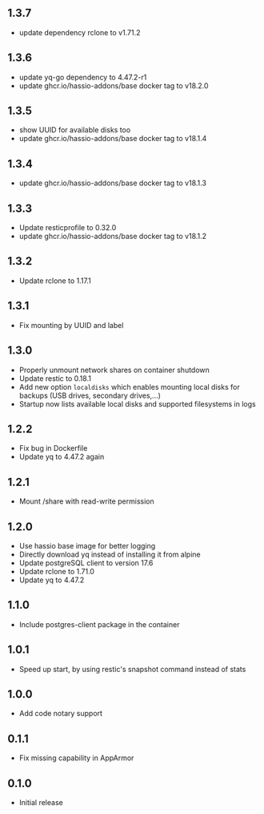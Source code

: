 ## 1.3.7

- update dependency rclone to v1.71.2

## 1.3.6

- update yq-go dependency to 4.47.2-r1
- update ghcr.io/hassio-addons/base docker tag to v18.2.0

## 1.3.5

- show UUID for available disks too
- update ghcr.io/hassio-addons/base docker tag to v18.1.4

## 1.3.4

- update ghcr.io/hassio-addons/base docker tag to v18.1.3

## 1.3.3

- Update resticprofile to 0.32.0
- update ghcr.io/hassio-addons/base docker tag to v18.1.2

## 1.3.2

- Update rclone to 1.17.1

## 1.3.1

- Fix mounting by UUID and label

## 1.3.0

- Properly unmount network shares on container shutdown
- Update restic to 0.18.1
- Add new option `localdisks` which enables mounting local disks for backups
  (USB drives, secondary drives,...)
- Startup now lists available local disks and supported filesystems in logs

## 1.2.2

- Fix bug in Dockerfile
- Update yq to 4.47.2 again

## 1.2.1

- Mount /share with read-write permission

## 1.2.0

- Use hassio base image for better logging
- Directly download yq instead of installing it from alpine
- Update postgreSQL client to version 17.6
- Update rclone to 1.71.0
- Update yq to 4.47.2

## 1.1.0

- Include postgres-client package in the container

## 1.0.1

- Speed up start, by using restic's snapshot command instead of stats

## 1.0.0

- Add code notary support

## 0.1.1

- Fix missing capability in AppArmor

## 0.1.0

- Initial release
